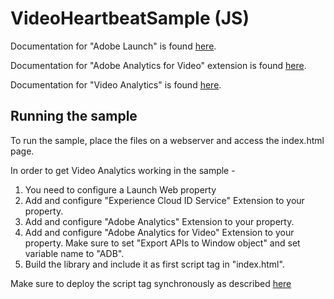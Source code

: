 # VideoHeartbeatSample (JS)

Documentation for "Adobe Launch" is found [here](https://docs.adobelaunch.com/getting-started).

Documentation for "Adobe Analytics for Video" extension is found [here](https://docs.adobelaunch.com/extension-reference/adobe-extensions/adobe-analytics-for-video-extension).

Documentation for "Video Analytics" is found [here](https://marketing.adobe.com/resources/help/en_US/sc/appmeasurement/hbvideo/).

## Running the sample

To run the sample, place the files on a webserver and access the index.html page.

In order to get Video Analytics working in the sample -
1) You need to configure a Launch Web property
2) Add and configure "Experience Cloud ID Service" Extension to your property.
3) Add and configure "Adobe Analytics" Extension to your property.
4) Add and configure "Adobe Analytics for Video" Extension to your property. Make sure to set "Export APIs to Window object" and set variable name to "ADB".
5) Build the library and include it as first script tag in "index.html".

Make sure to deploy the script tag synchronously as described [here](https://docs.adobelaunch.com/client-side-information/asynchronous-deployment#synchronous-deployment)